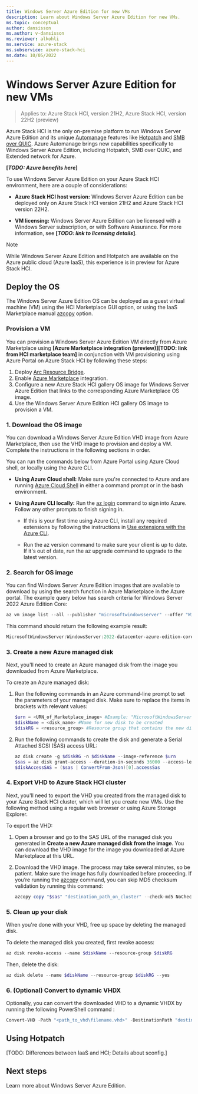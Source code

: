```yaml
---
title: Windows Server Azure Edition for new VMs
description: Learn about Windows Server Azure Edition for new VMs.
ms.topic: conceptual
author: dansisson
ms.author: v-dansisson
ms.reviewer: alkohli
ms.service: azure-stack
ms.subservice: azure-stack-hci
ms.date: 10/05/2022
---
```


# Windows Server Azure Edition for new VMs

> Applies to: Azure Stack HCI, version 21H2, Azure Stack HCI, version 22H2 (preview)

Azure Stack HCI is the only on-premise platform to run Windows Server Azure Edition and its unique [Automanage](/azure/automanage.md) features like [Hotpatch](/azure/automanage/automanage-hotpatch.md) and [SMB over QUIC](/windows-server/storage/file-server/smb-over-quic.md). Azure Automanage brings new capabilities specifically to Windows Server Azure Edition, including Hotpatch, SMB over QUIC, and Extended network for Azure.

**[*TODO: Azure benefits here*]**

To use Windows Server Azure Edition on your Azure Stack HCI environment, here are a couple of considerations:

- **Azure Stack HCI host version:**  Windows Server Azure Edition can be deployed only on Azure Stack HCI version 21H2 and Azure Stack HCI version 22H2.

- **VM licensing:**  Windows Server Azure Edition can be licensed with a Windows Server subscription, or with Software Assurance.  For more information, see **[*TODO: link to licensing details*]**.

>[!NOTE]
>While Windows Server Azure Edition and Hotpatch are available on the Azure public cloud (Azure IaaS), this experience is in preview for Azure Stack HCI.

## Deploy the OS

The Windows Server Azure Edition OS can be deployed as a guest virtual machine (VM) using the HCI Marketplace GUI option, or using the IaaS Marketplace manual [azcopy](/azure/storage/common/storage-ref-azcopy.md) option.

### Provision a VM

You can provision a Windows Server Azure Edition VM directly from Azure Marketplace using **[Azure Marketplace integration (preview)][TODO: link from HCI marketplace team]** in conjunction with VM provisioning using Azure Portal on Azure Stack HCI by following these steps:

1. Deploy [Arc Resource Bridge](/azure/azure-arc/resource-bridge/overview.md).
1. Enable [Azure Marketplace](/marketplace/azure-marketplace-overview.md) integration.
1. Configure a new Azure Stack HCI gallery OS image for Windows Server Azure Edition that links to the corresponding Azure Marketplace OS image.
1. Use the Windows Server Azure Edition HCI gallery OS image to provision a VM.

### 1. Download the OS image

You can download a Windows Server Azure Edition VHD image from Azure Marketplace, then use the VHD image to provision and deploy a VM.  Complete the instructions in the following sections in order.

You can run the commands below from Azure Portal using Azure Cloud shell, or locally using the Azure CLI.

- **Using Azure Cloud shell:** Make sure you're connected to Azure and are running [Azure Cloud Shell](/azure/cloud-shell/overview.md) in either a command prompt or in the bash environment.

- **Using Azure CLI locally:** Run the [az login](/azure/authenticate-azure-cli.md) command to sign into Azure. Follow any other prompts to finish signing in.

    - If this is your first time using Azure CLI, install any required extensions by following the instructions in [Use extensions with the Azure CLI](/cli/azure/azure-cli-extensions-overview.md).

    - Run the az version command to make sure your client is up to date. If it's out of date, run the az upgrade command to upgrade to the latest version.

### 2. Search for OS image

You can find Windows Server Azure Edition images that are available to download by using the search function in Azure Marketplace in the Azure portal. The example query below has search criteria for Windows Server 2022 Azure Edition Core:

```powershell
az vm image list --all --publisher "microsoftwindowsserver" --offer "WindowsServer" --sku "2022-datacenter-azure-edition-core"
```

This command should return the following example result:

```powershell
MicrosoftWindowsServer:WindowsServer:2022-datacenter-azure-edition-core:latest
```

### 3. Create a new Azure managed disk

Next, you'll need to create an Azure managed disk from the image you downloaded from Azure Marketplace.

To create an Azure managed disk:

1. Run the following commands in an Azure command-line prompt to set the parameters of your managed disk. Make sure to replace the items in brackets with relevant values:

    ```powershell
    $urn = <URN_of_Marketplace_image> #Example: "MicrosoftWindowsServer:WindowsServer:2022-datacenter-azure-edition-core:latest"
    $diskName = <disk_name> #Name for new disk to be created
    $diskRG = <resource_group> #Resource group that contains the new disk
    ```

1. Run the following commands to create the disk and generate a Serial Attached SCSI (SAS) access URL:

    ```powershell
    az disk create -g $diskRG -n $diskName --image-reference $urn
    $sas = az disk grant-access --duration-in-seconds 36000 --access-level Read --name $diskName --resource-group $diskRG
    $diskAccessSAS = ($sas | ConvertFrom-Json)[0].accessSas
    ```

### 4. Export VHD to Azure Stack HCI cluster

Next, you'll need to export the VHD you created from the managed disk to your Azure Stack HCI cluster, which will let you create new VMs. Use the following method using a regular web browser or using Azure Storage Explorer.

To export the VHD:

1. Open a browser and go to the SAS URL of the managed disk you generated in **Create a new Azure managed disk from the image**. You can download the VHD image for the image you downloaded at Azure Marketplace at this URL.

1. Download the VHD image. The process may take several minutes, so be patient. Make sure the image has fully downloaded before proceeding. If you’re running the [azcopy](/azure/storage/common/storage-ref-azcopy.md) command, you can skip MD5 checksum validation by running this command:

    ```powershell
    azcopy copy "$sas" "destination_path_on_cluster" --check-md5 NoCheck
    ```

### 5. Clean up your disk

When you're done with your VHD, free up space by deleting the managed disk.

To delete the managed disk you created, first revoke access:

```powershell
az disk revoke-access --name $diskName --resource-group $diskRG 
```

Then, delete the disk:

```powershell
az disk delete --name $diskName --resource-group $diskRG --yes
```

### 6. (Optional) Convert to dynamic VHDX

Optionally, you can convert the downloaded VHD to a dynamic VHDX by running the following PowerShell command :

```powershell
Convert-VHD -Path "<path_to_vhd\filename.vhd>" -DestinationPath "destination_path_on_cluster\filename.vhdx" -VHDType Dynamic
```

## Using Hotpatch

[TODO: Differences between IaaS and HCI; Details about sconfig.]

## Next steps

Learn more about Windows Server Azure Edition.
